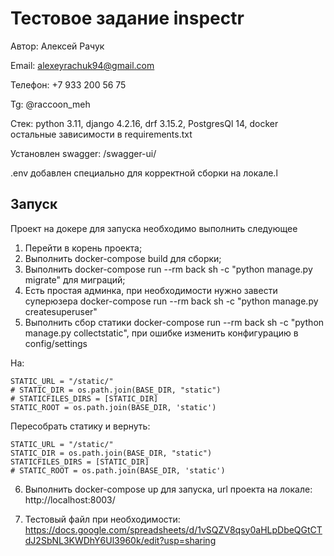 <h1>Тестовое задание inspectr</h1>

Автор: Алексей Рачук

Email: alexeyrachuk94@gmail.com

Телефон: +7 933 200 56 75

Tg: @raccoon_meh

Стек: python 3.11, django 4.2.16, drf 3.15.2, PostgresQl 14, docker остальные зависимости в requirements.txt

Установлен swagger: /swagger-ui/

.env добавлен специально для корректной сборки на локале.l

<h2>Запуск</h2>

Проект на докере для запуска необходимо выполнить следующее

1) Перейти в корень проекта;
2) Выполнить docker-compose build для сборки;
3) Выполнить docker-compose run --rm back sh -c "python manage.py migrate" для миграций;
4) Есть простая админка, при необходимости нужно завести суперюзера docker-compose run --rm back sh -c "python manage.py createsuperuser"
5) Выполнить сбор статики docker-compose run --rm back sh -c "python manage.py collectstatic", при ошибке изменить конфигурацию в config/settings

На:
```
STATIC_URL = "/static/"
# STATIC_DIR = os.path.join(BASE_DIR, "static")
# STATICFILES_DIRS = [STATIC_DIR]
STATIC_ROOT = os.path.join(BASE_DIR, 'static')
```

Пересобрать статику и вернуть:
```
STATIC_URL = "/static/"
STATIC_DIR = os.path.join(BASE_DIR, "static")
STATICFILES_DIRS = [STATIC_DIR]
# STATIC_ROOT = os.path.join(BASE_DIR, 'static')
```

6) Выполнить docker-compose up для запуска, url проекта на локале: http://localhost:8003/

7) Тестовый файл при необходимости: https://docs.google.com/spreadsheets/d/1vSQZV8qsy0aHLpDbeQGtCTdJ2SbNL3KWDhY6Ul3960k/edit?usp=sharing